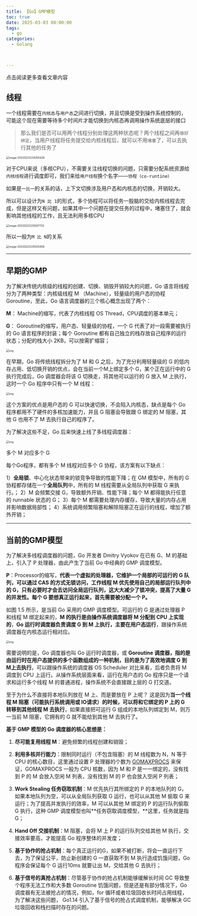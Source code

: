 ```yaml
---
title: 【Go】GMP模型
toc: true
date: 2025-03-03 00:00:00
tags: 
  - go
categories: 
  - Golang



---
```


点击阅读更多查看文章内容<!--more-->

## 线程

一个线程需要在`内核态`与`用户态`之间进行切换，并且切换是受到操作系统控制的，可能这个现在需要等待多个时间片才能切换到内核态再调用操作系统底层的接口

> 那么我们是否可以用两个线程分别处理这两种状态呢？两个线程之间再`做好绑定`，当用户线程将任务提交给内核线程后，就可以不用`堵塞`了，可以去执行其他的任务了

<img src="https://camo.githubusercontent.com/61611ee3b365cc7304c483479361c3ded7fb719c04196fe2e8a7a6bd01c55428/68747470733a2f2f63646e2e66656e677869616e6875622e746f702f7265736f75726365732d6d61737465722f3230323330323233323334333535352e706e67" alt="image-20230223234355428" style="zoom:50%;" />

对于CPU来说（多核CPU），不需要关注线程切换的问题，只需要分配系统资源给`内核线程`进行调度即可，我们来给`用户线程`换个名字——`协程（co-runtine）`

如果是`一比一`的关系的话，上下文切换涉及用户态和内核态的切换，开销较大。

所以可以设计为`N 比 1`的形式，多个协程可以将任务一股脑的交给内核线程去完成，但是这样又有问题，如果其中一个问题在提交任务的过程中，堵塞住了，就会影响其他线程的工作，且无法利用多核CPU

<img src="https://camo.githubusercontent.com/c9d417dd88648e57e966fa46c70bb898fc6033d7fe436a0154bced6b606fd561/68747470733a2f2f63646e2e66656e677869616e6875622e746f702f7265736f75726365732d6d61737465722f3230323330323233323335303834302e706e67" alt="image-20230223235007732" style="zoom:50%;" />

所以一般为`M 比 N`的关系

<img src="https://camo.githubusercontent.com/7d035a80562631f6b63b2c360a82806621ca7867b06ce3a93bfd6d05cb41eba6/68747470733a2f2f63646e2e66656e677869616e6875622e746f702f7265736f75726365732d6d61737465722f3230323330323233323335353534312e706e67" alt="image-20230223235525408" style="zoom:50%;" />

---

## 早期的GMP

为了解决传统内核级的线程的创建、切换、销毁开销较大的问题，Go 语言将线程分为了两种类型：内核级线程 M （Machine），轻量级的用户态的协程 Goroutine，至此，Go 语言调度器的三个核心概念出现了两个：

**M**： Machine的缩写，代表了内核线程 OS Thread，CPU调度的基本单元；

**G**： Goroutine的缩写，用户态、轻量级的协程，一个 G 代表了对一段需要被执行的 Go 语言程序的封装；每个 Goroutine 都有自己独立的栈存放自己程序的运行状态；分配的栈大小 2KB，可以按需扩缩容；

<img src="https://pic3.zhimg.com/v2-723457d63ef16d7ac851427ae8f6367a_1440w.jpg" alt="img" style="zoom:50%;" />

在早期，Go 将传统线程拆分为了 M 和 G 之后，为了充分利用轻量级的 G 的低内存占用、低切换开销的优点，会在当前一个M上绑定多个 G，某个正在运行中的 G 执行完成后，Go 调度器会将该 G 切换走，将其他可以运行的 G 放入 M 上执行，这时一个 Go 程序中只有一个 M 线程：

<img src="https://pic4.zhimg.com/v2-5c3c22987861a8b3d1d5cb8df6d66a41_1440w.jpg" alt="img" style="zoom:50%;" />

这个方案的优点是用户态的 G 可以快速切换，不会陷入内核态，缺点是每个 Go 程序都用不了硬件的多核加速能力，并且 G 阻塞会导致跟 G 绑定的 M 阻塞，其他 G 也用不了 M 去执行自己的程序了。

为了解决这些不足，Go 后来快速上线了多线程调度器：

<img src="https://pic1.zhimg.com/v2-500982e44aeedfc05efb0690dfb5469c_1440w.jpg" alt="img" style="zoom:50%;" />

多个 M 对应多个 G

每个Go程序，都有多个 M 线程对应多个 G 协程，该方案有以下缺点：

1）**全局锁**、中心化状态带来的锁竞争导致的性能下降；在 GM 模型中，所有的 G 协程都存储在一个**全局队列**中，所有的 M 线程需要从全局队列中获取 G 来执行。； 2）M 会频繁交接 G，导致额外开销、性能下降；每个 M 都得能执行任意的 runnable 状态的 G； 3）每个 M 都需要处理内存缓存，导致大量的内存占用并影响数据局部性； 4）系统调用频繁阻塞和解除阻塞正在运行的线程，增加了额外开销；

---

## 当前的GMP模型

为了解决多线程调度器的问题，Go 开发者 Dmitry Vyokov 在已有 G、M 的基础上，引入了 P 处理器，由此产生了当前 Go 中经典的 GMP 调度模型。

**P**：Processor的缩写，**代表一个虚拟的处理器，它维护一个局部的可运行的 G 队列，可以通过 CAS 的方式无锁访问，工作线程 M 优先使用自己的局部运行队列中的 G，只有必要时才会去访问全局运行队列，这大大减少了锁冲突，提高了大量 G 的并发性。每个 G 要想真正运行起来，首先需要被分配一个 P。**

如图 1.5 所示，是当前 Go 采用的 GMP 调度模型。可运行的 G 是通过处理器 P 和线程 M 绑定起来的，**M 的执行是由操作系统调度器将 M 分配到 CPU 上实现的**，**Go 运行时调度器负责调度 G 到 M 上执行，主要在用户态运行**，跟操作系统调度器在内核态运行相对应。

<img src="https://pic3.zhimg.com/v2-c407449388164e4d6d97b8e51c33bb28_1440w.jpg" alt="img" style="zoom:50%;" />

需要说明的是，Go 调度器也叫 Go 运行时调度器，或 **Goroutine 调度器，指的是由运行时在用户态提供的多个函数组成的一种机制，目的是为了高效地调度 G 到 M上去执行**。可以跟操作系统的调度器 OS Scheduler 对比来看，后者负责将 M 调度到 CPU 上运行。从操作系统层面来看，运行在用户态的 Go 程序只是一个请求和运行多个线程 M 的普通进程，操作系统不会直接跟上层的 G 打交道。

至于为什么不直接将本地队列放在 M 上、而是要放在 P 上呢？ 这是因为**当一个线程 M 阻塞（可能执行系统调用或 IO请求）的时候，可以将和它绑定的 P 上的 G 转移到其他线程 M 去执行**，如果直接把可运行 G 组成的本地队列绑定到 M，则万一当前 M 阻塞，它拥有的 G 就不能给到其他 M 去执行了。

**基于 GMP 模型的 Go 调度器的核心思想是：**

1. **尽可能复用线程 M**：避免频繁的线程创建和销毁；

2. **利用多核并行能力**：限制同时运行（不包含阻塞）的 M 线程数为 N，N 等于 CPU 的核心数目，这里通过设置 P 处理器的个数为 [GOMAXPROCS](https://zhida.zhihu.com/search?content_id=218409452&content_type=Article&match_order=1&q=GOMAXPROCS&zhida_source=entity) 来保证，GOMAXPROCS 一般为 CPU 核数，因为 M 和 P 是一一绑定的，没有找到 P 的 M 会放入空闲 M 列表，没有找到 M 的 P 也会放入空闲 P 列表；

3. **Work Stealing 任务窃取机制**：M 优先执行其所绑定的 P 的本地队列的 G，如果本地队列为空，可以从全局队列获取 G 运行，也可以从其他 M 偷取 G 来运行；为了提高并发执行的效率，M 可以从其他 M 绑定的 P 的运行队列偷取 G 执行，这种 GMP 调度模型也叫**任务窃取调度模型，**这里，任务就是指 G；

4. **Hand Off 交接机制**：M 阻塞，会将 M 上 P 的运行队列交给其他 M 执行，交接效率要高，才能提高 Go 程序整体的并发度；

5. **基于协作的抢占机制**：每个真正运行的G，如果不被打断，将会一直运行下去，为了保证公平，防止新创建的 G 一直获取不到 M 执行造成饥饿问题，Go 程序会保证每个 G 运行10ms 就要让出 M，交给其他 G 去执行；

6. **基于信号的真抢占机制**：尽管基于协作的抢占机制能够缓解长时间 GC 导致整个程序无法工作和大多数 Goroutine 饥饿问题，但是还是有部分情况下，Go调度器有无法被抢占的情况，例如，for 循环或者垃圾回收长时间占用线程，为了解决这些问题， Go1.14 引入了基于信号的抢占式调度机制，能够解决 GC 垃圾回收和栈扫描时存在的问题。